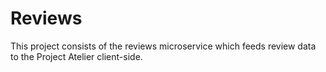 # Reviews

This project consists of the reviews microservice which feeds review data to the Project Atelier client-side. 
